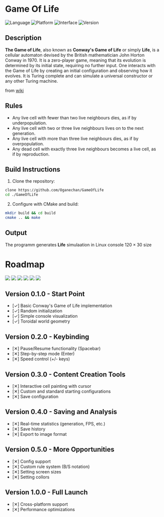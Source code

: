 # Game Of Life

![Language](https://img.shields.io/badge/Language-C++-blue?style=for-the-badge&logo=cplusplus) 
![Platform](https://img.shields.io/badge/Platform-Linux_only-red?style=for-the-badge&logo=linux)
![Interface](https://img.shields.io/badge/Interface-Console-black?style=for-the-badge)
![Version](https://img.shields.io/badge/Verion-0.1.0-green?style=for-the-badge)

## Description

**The Game of Life**, also known as **Conway's Game of Life** or simply **Life**, is a cellular automaton devised by the British mathematician John Horton Conway in 1970. It is a zero-player game, meaning that its evolution is determined by its initial state, requiring no further input. One interacts with the Game of Life by creating an initial configuration and observing how it evolves. It is Turing complete and can simulate a universal constructor or any other Turing machine.

from [wiki](https://en.wikipedia.org/wiki/Conway%27s_Game_of_Life)

## Rules

- Any live cell with fewer than two live neighbours dies, as if by underpopulation.
- Any live cell with two or three live neighbours lives on to the next generation.
- Any live cell with more than three live neighbours dies, as if by overpopulation.
- Any dead cell with exactly three live neighbours becomes a live cell, as if by reproduction.

## Build Instructions

1. Clone the repository:
```bash
clone https://github.com/Oganechan/GameOfLife
cd ./GameOfLife
```
2. Configure with CMake and build:
```bash
mkdir build && cd build
cmake .. && make
```

## Output

The programm generates **Life** simulaation in Linux console $120\times30$ size

# Roadmap

![](https://img.shields.io/badge/✓-0.1.0-green?style=for-the-badge)
![](https://img.shields.io/badge/✕-0.2.0-red?style=for-the-badge)
![](https://img.shields.io/badge/✕-0.3.0-red?style=for-the-badge)
![](https://img.shields.io/badge/✕-0.4.0-red?style=for-the-badge)
![](https://img.shields.io/badge/✕-0.5.0-red?style=for-the-badge)
![](https://img.shields.io/badge/✕-1.0.0-red?style=for-the-badge)

## Version 0.1.0 - Start Point

- [✓] Basic Conway's Game of Life implementation
- [✓] Random initialization
- [✓] Simple console visualization
- [✓] Toroidal world geometry

## Version 0.2.0 - Keybinding

- [✕] Pause/Resume functionality (Spacebar)
- [✕] Step-by-step mode (Enter)
- [✕] Speed control (+/- keys)

## Version 0.3.0 - Content Creation Tools

- [✕] Interactive cell painting with cursor
- [✕] Custom and standard starting configurations
- [✕] Save configuration

## Version 0.4.0 - Saving and Analysis

- [✕] Real-time statistics (generation, FPS, etc.)
- [✕] Save history
- [✕] Export to image format

## Version 0.5.0 - More Opportunities

- [✕] Config support
- [✕] Custom rule system (B/S notation)
- [✕] Setting screen sizes
- [✕] Setting collors

## Version 1.0.0 - Full Launch

- [✕] Cross-platform support
- [✕] Performance optimizations
